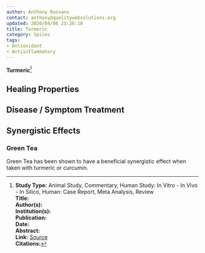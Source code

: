 ```yaml
---
author: Anthony Russano
contact: anthony@qualitywebsolutions.org
updated: 2020/04/06 21:26:18
title: Turmeric
category: Spices
tags:
- Antioxidant
- Antiinflammatory
---
```

**Turmeric**[^1]

## Healing Properties

## Disease / Symptom Treatment

## Synergistic Effects

### Green Tea

Green Tea has been shown to have a beneficial synergistic effect when taken with turmeric or curcumin.

[^1]: **Study Type:**  Animal Study, Commentary, Human Study: In Vitro - In Vivo - In Silico, Human: Case Report, Meta Analysis, Review<br>**Title:** <br>**Author(s):**  <br>**Institution(s):** <br>**Publication:** <i> </i><br>**Date:** <br>**Abstract:** <i> </i><br>**Link:** [Source]()<br>**Citations:**   
